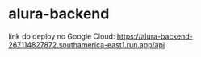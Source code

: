 # alura-backend

link do deploy no Google Cloud: https://alura-backend-267114827872.southamerica-east1.run.app/api
